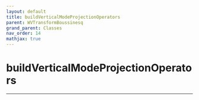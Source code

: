 ```yaml
---
layout: default
title: buildVerticalModeProjectionOperators
parent: WVTransformBoussinesq
grand_parent: Classes
nav_order: 14
mathjax: true
---
```


#  buildVerticalModeProjectionOperators




---

